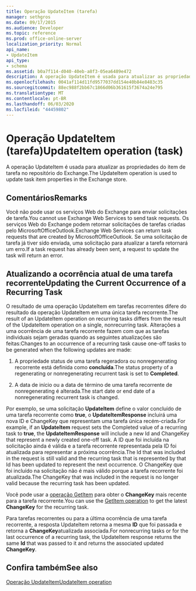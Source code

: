 ```yaml
---
title: Operação UpdateItem (tarefa)
manager: sethgros
ms.date: 09/17/2015
ms.audience: Developer
ms.topic: reference
ms.prod: office-online-server
localization_priority: Normal
api_name:
- UpdateItem
api_type:
- schema
ms.assetid: b0a7f114-d040-40eb-a8f3-05ea6489e472
description: A operação UpdateItem é usada para atualizar as propriedades do item de tarefa no repositório do Exchange.
ms.openlocfilehash: 0041af114d11fd9577037dd154e40b84e8483c35
ms.sourcegitcommit: 88ec988f2bb67c1866d06b361615f3674a24e795
ms.translationtype: MT
ms.contentlocale: pt-BR
ms.lasthandoff: 06/03/2020
ms.locfileid: "44459802"
---
```

# <a name="updateitem-operation-task"></a><span data-ttu-id="9a10e-103">Operação UpdateItem (tarefa)</span><span class="sxs-lookup"><span data-stu-id="9a10e-103">UpdateItem operation (task)</span></span>

<span data-ttu-id="9a10e-104">A operação UpdateItem é usada para atualizar as propriedades do item de tarefa no repositório do Exchange.</span><span class="sxs-lookup"><span data-stu-id="9a10e-104">The UpdateItem operation is used to update task item properties in the Exchange store.</span></span>
  
## <a name="remarks"></a><span data-ttu-id="9a10e-105">Comentários</span><span class="sxs-lookup"><span data-stu-id="9a10e-105">Remarks</span></span>

<span data-ttu-id="9a10e-106">Você não pode usar os serviços Web do Exchange para enviar solicitações de tarefa.</span><span class="sxs-lookup"><span data-stu-id="9a10e-106">You cannot use Exchange Web Services to send task requests.</span></span> <span data-ttu-id="9a10e-107">Os serviços Web do Exchange podem retornar solicitações de tarefas criadas pelo MicrosoftOfficeOutlook.</span><span class="sxs-lookup"><span data-stu-id="9a10e-107">Exchange Web Services can return task requests that are created by MicrosoftOfficeOutlook.</span></span> <span data-ttu-id="9a10e-108">Se uma solicitação de tarefa já tiver sido enviada, uma solicitação para atualizar a tarefa retornará um erro.</span><span class="sxs-lookup"><span data-stu-id="9a10e-108">If a task request has already been sent, a request to update the task will return an error.</span></span>
  
## <a name="updating-the-current-occurrence-of-a-recurring-task"></a><span data-ttu-id="9a10e-109">Atualizando a ocorrência atual de uma tarefa recorrente</span><span class="sxs-lookup"><span data-stu-id="9a10e-109">Updating the Current Occurrence of a Recurring Task</span></span>

<span data-ttu-id="9a10e-110">O resultado de uma operação UpdateItem em tarefas recorrentes difere do resultado da operação UpdateItem em uma única tarefa recorrente.</span><span class="sxs-lookup"><span data-stu-id="9a10e-110">The result of an UpdateItem operation on recurring tasks differs from the result of the UpdateItem operation on a single, nonrecurring task.</span></span> <span data-ttu-id="9a10e-111">Alterações a uma ocorrência de uma tarefa recorrente fazem com que as tarefas individuais sejam geradas quando as seguintes atualizações são feitas:</span><span class="sxs-lookup"><span data-stu-id="9a10e-111">Changes to an occurrence of a recurring task cause one-off tasks to be generated when the following updates are made:</span></span>
  
1. <span data-ttu-id="9a10e-112">A propriedade status de uma tarefa regeradora ou nonregenerating recorrente está definida como **concluída**.</span><span class="sxs-lookup"><span data-stu-id="9a10e-112">The status property of a regenerating or nonregenerating recurrent task is set to **Completed**.</span></span>
    
2. <span data-ttu-id="9a10e-113">A data de início ou a data de término de uma tarefa recorrente de nonregenerating é alterada.</span><span class="sxs-lookup"><span data-stu-id="9a10e-113">The start date or end date of a nonregenerating recurrent task is changed.</span></span>
    
<span data-ttu-id="9a10e-114">Por exemplo, se uma solicitação **UpdateItem** define o valor concluído de uma tarefa recorrente como **true**, o **UpdateItemResponse** incluirá uma nova ID e ChangeKey que representam uma tarefa única recém-criada.</span><span class="sxs-lookup"><span data-stu-id="9a10e-114">For example, if an **UpdateItem** request sets the Completed value of a recurring task to **true**, the **UpdateItemResponse** will include a new Id and ChangeKey that represent a newly created one-off task.</span></span> <span data-ttu-id="9a10e-115">A ID que foi incluída na solicitação ainda é válida e a tarefa recorrente representada pela ID foi atualizada para representar a próxima ocorrência.</span><span class="sxs-lookup"><span data-stu-id="9a10e-115">The Id that was included in the request is still valid and the recurring task that is represented by that Id has been updated to represent the next occurrence.</span></span> <span data-ttu-id="9a10e-116">O ChangeKey que foi incluído na solicitação não é mais válido porque a tarefa recorrente foi atualizada.</span><span class="sxs-lookup"><span data-stu-id="9a10e-116">The ChangeKey that was included in the request is no longer valid because the recurring task has been updated.</span></span> 
  
<span data-ttu-id="9a10e-117">Você pode usar a [operação GetItem](getitem-operation.md) para obter o **ChangeKey** mais recente para a tarefa recorrente.</span><span class="sxs-lookup"><span data-stu-id="9a10e-117">You can use the [GetItem operation](getitem-operation.md) to get the latest **ChangeKey** for the recurring task.</span></span> 
  
<span data-ttu-id="9a10e-118">Para tarefas recorrentes ou para a última ocorrência de uma tarefa recorrente, a resposta UpdateItem retorna a mesma **ID** que foi passada e retorna a **ChangeKey**atualizada associada.</span><span class="sxs-lookup"><span data-stu-id="9a10e-118">For nonrecurring tasks or for the last occurrence of a recurring task, the UpdateItem response returns the same **Id** that was passed to it and returns the associated updated **ChangeKey**.</span></span>
  
## <a name="see-also"></a><span data-ttu-id="9a10e-119">Confira também</span><span class="sxs-lookup"><span data-stu-id="9a10e-119">See also</span></span>



[<span data-ttu-id="9a10e-120">Operação UpdateItem</span><span class="sxs-lookup"><span data-stu-id="9a10e-120">UpdateItem operation</span></span>](updateitem-operation.md)

